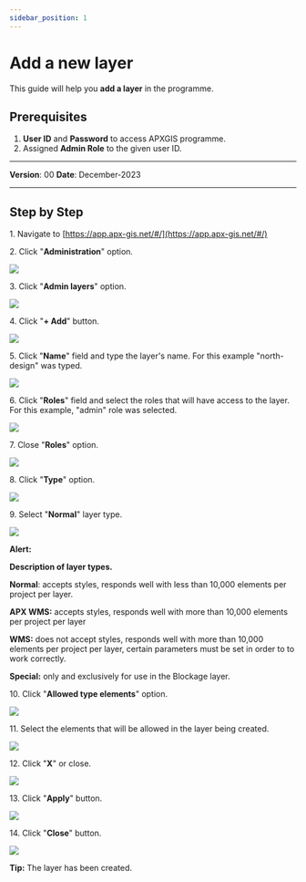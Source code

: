 ```yaml
---
sidebar_position: 1
---
```


# Add a new layer

This guide will help you **add a layer** in the programme.

## **Prerequisites**
1.	**User ID** and **Password** to access APXGIS programme.
2.	Assigned **Admin Role** to the given user ID.


------------

**Version**: 00
**Date**: December-2023

------------
## **Step by Step**


1\. Navigate to [https://app.apx-gis.net/#/](https://app.apx-gis.net/#/)


2\. Click "**Administration**" option.

![](https://ajeuwbhvhr.cloudimg.io/colony-recorder.s3.amazonaws.com/files/2023-12-25/fd169d66-6434-4c8e-b0b7-c9b2ac7516fe/ascreenshot.jpeg?tl_px=0,0&br_px=1032,576&force_format=png&width=1032&wat_scale=92&wat=1&wat_opacity=1&wat_gravity=northwest&wat_url=https://colony-recorder.s3.amazonaws.com/images/watermarks/14B8A6_standard.png&wat_pad=123,70)


3\. Click "**Admin layers**" option.

![](https://ajeuwbhvhr.cloudimg.io/colony-recorder.s3.amazonaws.com/files/2023-12-25/0cab686f-ebf2-43e6-835a-2e69f4d31610/ascreenshot.jpeg?tl_px=0,310&br_px=1032,887&force_format=png&width=1032&wat_scale=92&wat=1&wat_opacity=1&wat_gravity=northwest&wat_url=https://colony-recorder.s3.amazonaws.com/images/watermarks/14B8A6_standard.png&wat_pad=87,293)


4\. Click "**\+ Add**" button.

![](https://ajeuwbhvhr.cloudimg.io/colony-recorder.s3.amazonaws.com/files/2023-12-25/016f0703-30c9-44d2-be4f-4a4358115066/ascreenshot.jpeg?tl_px=0,310&br_px=1032,887&force_format=png&width=1032&wat_scale=92&wat=1&wat_opacity=1&wat_gravity=northwest&wat_url=https://colony-recorder.s3.amazonaws.com/images/watermarks/14B8A6_standard.png&wat_pad=323,511)


5\. Click "**Name**" field and type the layer's name. For this example "north-design" was typed.

![](https://ajeuwbhvhr.cloudimg.io/colony-recorder.s3.amazonaws.com/files/2023-12-26/4c6786c8-9178-4d74-99ff-dbbd8c8b19ad/user_cropped_screenshot.jpeg?tl_px=0,0&br_px=1032,576&force_format=png&width=1032&wat_scale=92&wat=1&wat_opacity=1&wat_gravity=northwest&wat_url=https://colony-recorder.s3.amazonaws.com/images/watermarks/14B8A6_standard.png&wat_pad=158,48)


6\. Click "**Roles**" field and select the roles that will have access to the layer. For this example, "admin" role was selected.

![](https://ajeuwbhvhr.cloudimg.io/colony-recorder.s3.amazonaws.com/files/2023-12-26/dfdc0942-601f-49cd-ba51-4b7d0131b70f/user_cropped_screenshot.jpeg?tl_px=0,0&br_px=1376,769&force_format=png&width=1120.0&wat=1&wat_opacity=1&wat_gravity=northwest&wat_url=https://colony-recorder.s3.amazonaws.com/images/watermarks/14B8A6_standard.png&wat_pad=505,77)


7\. Close "**Roles**" option.

![](https://ajeuwbhvhr.cloudimg.io/colony-recorder.s3.amazonaws.com/files/2023-12-26/cbcaaf50-9957-4a8f-8f39-e14f76a68d01/ascreenshot.jpeg?tl_px=0,0&br_px=1376,769&force_format=png&width=1120.0&wat=1&wat_opacity=1&wat_gravity=northwest&wat_url=https://colony-recorder.s3.amazonaws.com/images/watermarks/14B8A6_standard.png&wat_pad=498,106)


8\. Click "**Type**" option.

![](https://ajeuwbhvhr.cloudimg.io/colony-recorder.s3.amazonaws.com/files/2023-12-26/c0a3a8c0-920b-4ab8-b976-7c25cfa660b9/user_cropped_screenshot.jpeg?tl_px=0,0&br_px=1376,769&force_format=png&width=1120.0&wat=1&wat_opacity=1&wat_gravity=northwest&wat_url=https://colony-recorder.s3.amazonaws.com/images/watermarks/14B8A6_standard.png&wat_pad=506,179)


9\. Select "**Normal**" layer type.

![](https://ajeuwbhvhr.cloudimg.io/colony-recorder.s3.amazonaws.com/files/2023-12-26/396e34fa-e3a1-4f0c-8f62-ab7a9a6eefe4/screenshot.jpeg?tl_px=0,0&br_px=1912,883&force_format=png&width=1120.0)


**Alert:** 


**Description of layer types.**

**Normal**: accepts styles, responds well with less than 10,000 elements per project per layer.

**APX WMS:** accepts styles, responds well with more than 10,000 elements per project per layer

**WMS:** does not accept styles, responds well with more than 10,000 elements per project per layer, certain parameters must be set in order to to work correctly.

**Special:** only and exclusively for use in the Blockage layer.


10\. Click "**Allowed type elements**" option.

![](https://ajeuwbhvhr.cloudimg.io/colony-recorder.s3.amazonaws.com/files/2023-12-26/632fffa9-5c8f-45e7-8e5b-27e4ef158ea9/ascreenshot.jpeg?tl_px=0,0&br_px=1376,769&force_format=png&width=1120.0&wat=1&wat_opacity=1&wat_gravity=northwest&wat_url=https://colony-recorder.s3.amazonaws.com/images/watermarks/14B8A6_standard.png&wat_pad=503,228)


11\. Select the elements that will be allowed in the layer being created.

![](https://ajeuwbhvhr.cloudimg.io/colony-recorder.s3.amazonaws.com/files/2023-12-26/909ae975-8742-40eb-8643-8eddc84c8769/ascreenshot.jpeg?tl_px=0,0&br_px=1719,887&force_format=png&width=1120.0&wat=1&wat_opacity=1&wat_gravity=northwest&wat_url=https://colony-recorder.s3.amazonaws.com/images/watermarks/14B8A6_standard.png&wat_pad=77,315)


12\. Click "**X**" or close.

![](https://ajeuwbhvhr.cloudimg.io/colony-recorder.s3.amazonaws.com/files/2023-12-26/727b9e51-f728-4877-9473-c01501d16dd7/ascreenshot.jpeg?tl_px=0,0&br_px=1376,769&force_format=png&width=1120.0&wat=1&wat_opacity=1&wat_gravity=northwest&wat_url=https://colony-recorder.s3.amazonaws.com/images/watermarks/14B8A6_standard.png&wat_pad=497,253)


13\. Click "**Apply**" button.

![](https://ajeuwbhvhr.cloudimg.io/colony-recorder.s3.amazonaws.com/files/2023-12-26/18ac5d3f-4ad6-4c34-9a84-2dfa11e60ea1/ascreenshot.jpeg?tl_px=0,0&br_px=1719,887&force_format=png&width=1120.0&wat=1&wat_opacity=1&wat_gravity=northwest&wat_url=https://colony-recorder.s3.amazonaws.com/images/watermarks/14B8A6_standard.png&wat_pad=169,525)


14\. Click "**Close**" button.

![](https://ajeuwbhvhr.cloudimg.io/colony-recorder.s3.amazonaws.com/files/2023-12-26/21f4da5e-3e3c-41e5-9426-a27de059fe8b/ascreenshot.jpeg?tl_px=0,0&br_px=1719,887&force_format=png&width=1120.0&wat=1&wat_opacity=1&wat_gravity=northwest&wat_url=https://colony-recorder.s3.amazonaws.com/images/watermarks/14B8A6_standard.png&wat_pad=253,524)


**Tip:** The layer has been created.
